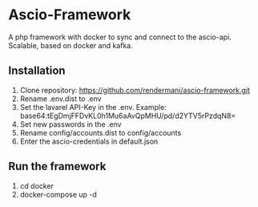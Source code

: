 # Ascio-Framework
A php framework with docker to sync and connect to the ascio-api. Scalable, based on docker and kafka.

## Installation

1. Clone repository: https://github.com/rendermani/ascio-framework.git
2. Rename .env.dist to .env
3. Set the lavarel API-Key in the .env. Example: base64:tEgDmjFFDvKL0h1Mu6aAvQpMHU/pd/d2YTV5rPzdqN8=
4. Set new passwords in the .env
5. Rename config/accounts.dist to config/accounts
6. Enter the ascio-credentials in default.json

## Run the framework

1. cd docker
2. docker-compose up -d 


